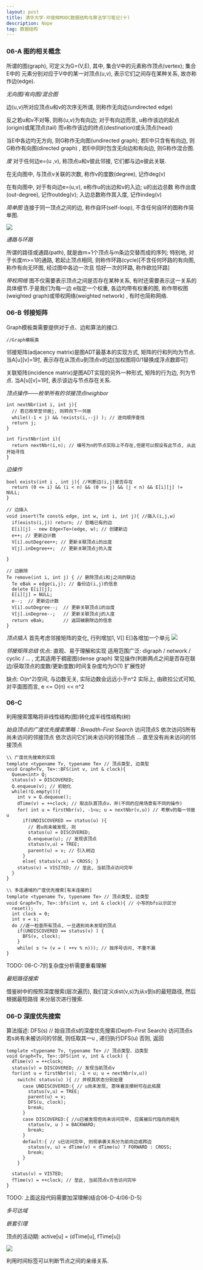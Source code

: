```yaml
---
layout: post
title: 清华大学-邓俊辉MOOC数据结构与算法学习笔记(十)
description: Nope
tag: 数据结构
---
```


### 06-A 图的相关概念

所谓的图(graph), 可定义为G=(V,E), 其中, 集合V中的元素称作顶点(vertex); 集合E中的
元素分别对应于V中的某一对顶点(u,v), 表示它们之间存在某种关系, 故亦称作边(edge).

*无向图/有向图/混合图*

边(u,v)所对应顶点u和v的次序无所谓, 则称作无向边(undirected edge)

反之若u和v不对等, 则称(u,v)为有向边; 对于有向边而言, u称作该边的起点(origin)或尾顶点(tail)
而v称作该边的终点(destination)或头顶点(head)

当E中各边均无方向, 则G称作无向图(undirected graph); 若E中只含有有向边, 则G称作有向图(directed graph)
, 若E中同时包含无向边和有向边, 则G称作混合图.

*度*
对于任何边e=(u ,v), 称顶点u和v彼此邻接, 它们都与边e彼此关联.

在无向图中, 与顶点v关联的次数, 称作v的度数(degree), 记作deg(v)

在有向图中, 对于有向边e=(u,v), e称作u的出边和v的入边; u的出边总数
称作出度(out-degree), 记作outdeg(v); 入边总数称作其入度, 记作indeg(v)

*简单图*
连接于同一顶点之间的边, 称作自环(self-loop), 不含任何自环的图称作简单图.

![](/images/post_image/简单图.png)

*通路与环路*

所谓的路径或通路(path), 就是由m+1个顶点与m条边交替而成的序列; 特别地, 对于长度m>=1的通路,
若起止顶点相同, 则称作环路(cycle)[不含任何环路的有向图, 称作有向无环图, 经过图中各边一次且
恰好一次的环路, 称作欧拉环路]

*带权网络*
图不仅需要表示顶点之间是否存在某种关系, 有时还需要表示这一关系的具体细节.于是我们为每一边
e指定一个权重, 各边均带有权重的图, 称作带权图(weighted graph)或带权网络(weighted network)
, 有时也简称网络.

### 06-B 邻接矩阵

Graph模板类需要提供对于点、边和算法的接口.
```
//Graph模板类

```

邻接矩阵(adjacency matrix)是图ADT最基本的实现方式, 矩阵的行和列均为节点.
当A[u][v]=1时, 表示存在从顶点u到顶点v的边[加权图将0/1替换成浮点数即可]

关联矩阵(incidence matrix)是图ADT实现的另外一种形式, 矩阵的行为边, 列为节点.
当A[u][v]=1时, 表示该边与节点存在关系.

*顶点操作——枚举所有的邻接顶点neighbor*
```
int nextNbr(int i, int j){
  // 若已枚举至邻居j, 则转向下一邻居
  while((-1 < j) && !exists(i,--j) ); // 逆向顺序查找
  return j;
}

int firstNbr(int i){
  return nextNbr(i,n); // 编号为n的节点实际上不存在,但是可以假设有此节点, 从此开始寻找
}

```

*边操作*
```
bool exists(int i , int j){ //判断边(i,j)是否存在
  return (0 <= i) && (i < n) && (0 <= j) && (j < n) && E[i][j] != NULL;
}

// 边插入
void insert(Te const& edge, int w, int i, int j){ //插入(i,j,w)
  if(exists(i,j)) return; // 忽略已有的边
  E[i][j] - new Edge<Te>(edge, w); // 创建新边
  e++; // 更新边计数
  V[i].outDegree++; // 更新关联顶点i的出度
  V[j].inDegree++;  // 更新关联顶点j的入度

}

// 边删除
Te remove(int i, int j) { // 删除顶点i和j之间的联边
  Te eBak = edge(i,j); // 备份边(i,j)的信息
  delete E[i][j];
  E[i][j] = NULL;
  e--;  // 更新边计数
  V[i].outDegree--;  // 更新关联顶点i的出度
  V[j].inDegree--;   // 更新关联顶点j的入度
  return eBak;       // 返回被删除边的信息
}
```

*顶点插入*
首先考虑邻接矩阵的变化, 行列增加1, V[] E[]各增加一个单元
![](/images/post_image/顶点插入.png)

*邻接矩阵总结*
优点:
    直观、易于理解和实现
    适用范围广泛: digraph / network / cyclic / ... , 尤其适用于稠密图(dense graph)
    常见操作(判断两点之间是否存在联边/获取顶点的度数/更新度数)时间复杂度均为O(1)
    扩展性好

缺点:
    O(n^2)空间, 与边数无关, 实际边数会远远小于n^2
    实际上, 由欧拉公式可知, 对平面图而言, e <= O(n) << n^2

### 06-C
利用搜索策略将非线性结构(图)转化成半线性结构(树)

*始自顶点的广度优先搜索策略：Breadth-First Search*
    访问顶点S
    依次访问S所有尚未访问的邻接顶点
    依次访问它们尚未访问的邻接顶点
    ...
    直至没有尚未访问的邻接顶点

```
\\ 广度优先搜索的实现
template <typename Tv, typename Te> // 顶点类型, 边类型
void Graph<Tv, Te>::BFS(int v, int & clock){
  Queue<int> Q;
  status(v) = DISCOVERED;
  Q.enqueue(v); // 初始化
  while(!Q.empty()){
    int v = Q.dequeue();
    dTime(v) = ++clock; // 取出队首顶点v，并(不同的应用场景有不同的操作)
    for( int u = firstNbr(v), -1<u; u = nextNbr(v,u)) // 考察v的每一邻居u
      if(UNDISCOVERED == status(u) ){
        // 若u尚未被发现, 则
        status(u) = DISCOVERED;
        Q.enqueue(u); // 发现该顶点
        status(v,u) = TREE;
        parent(u) = v; // 引入树边
      }
      else{ status(v,u) = CROSS; }
    status(v) = VISITED; // 至此, 当前顶点访问完毕
  }
}
```

```
\\ 多连通域的广度优先搜索[有未连接的]
template <typename Tv, typename Te> // 顶点类型, 边类型
void Graph<Tv, Te>::bfs(int v, int & clock){ // 小写的bfs以示区分
  reset();
  int clock = 0;
  int v = s;
  do //逐一检查所有顶点, 一旦遇到尚未发现的顶点
    if(UNDISCOVERED == status(v) ) {
      BFS(v, clock);
    }
    while( s != (v = ( ++v % n))); // 按序号访问, 不重不漏
}

```

TODO: 06-C-7的复杂度分析需要重看理解

*最短路径搜索*

借鉴树中的按照深度搜索(层次遍历), 我们定义dist(v,s)为从v到s的最短路径, 然后根据最短路径
来分层次进行搜索.

### 06-D 深度优先搜索
算法描述:
    DFS(s) // 始自顶点s的深度优先搜索(Depth-First Search)
      访问顶点s
      若s尚有未被访问的邻居, 则任取其一u , 递归执行DFS(u)
      否则, 返回
```
template <typename Tv, typename Te> // 顶点类型、边类型
void Graph<Tv, Te>::DFS(int v, int & clock) {
  dTime(v) = ++clock;
  status(v) = DISCOVERED; // 发现当前顶点v
  for(int u = firstNbr(v); -1 < u; u = nextNbr(v,u))
    switch( status(u) ){ // 并视其状态分别处理
      case UNDISCOVERED:{ // u尚未发现, 意味着支撑树可在此拓展
        status(v,u) = TREE;
        parent(u) = v;
        DFS(u, clock);
        break;
      }
      case DISCOVERED:{ //u已被发现但尚未访问完毕, 应属被后代指向的祖先
        status(v, u ) = BACKWARD;
        break;
      }
      default:{ // u已访问完毕, 则视承袭关系分为前向边或跨边
        status(v, u) = dTime(v) < dTime(u) ? FORWARD : CROSS;
        break;
      }  
    }

  status(v) = VISTED;
  fTime(v) = ++clock; // 至此, 当前顶点v方告访问完毕
}
```
TODO: 上面这段代码需要加深理解(结合06-D-4/06-D-5)

*多可达域*

*嵌套引理*

顶点的活动期: active[u] = (dTime[u], fTime[u])

![](/images/post_image/嵌套引理.png)

利用时间标签可以判断节点之间的亲缘关系.

